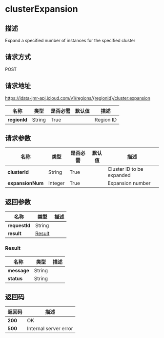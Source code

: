 # clusterExpansion


## 描述
Expand a specified number of instances for the specified cluster

## 请求方式
POST

## 请求地址
https://idata-jmr-api.jcloud.com/v1/regions/{regionId}/cluster:expansion

|名称|类型|是否必需|默认值|描述|
|---|---|---|---|---|
|**regionId**|String|True||Region ID|

## 请求参数
|名称|类型|是否必需|默认值|描述|
|---|---|---|---|---|
|**clusterId**|String|True||Cluster ID to be expanded|
|**expansionNum**|Integer|True||Expansion number|


## 返回参数
|名称|类型|描述|
|---|---|---|
|**requestId**|String||
|**result**|[Result](##Result)||


### <a name="Result">Result</a>
|名称|类型|描述|
|---|---|---|
|**message**|String||
|**status**|String||

## 返回码
|返回码|描述|
|---|---|
|**200**|OK|
|**500**|Internal server error|

